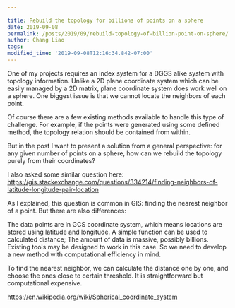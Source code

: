 ```yaml
---
 
title: Rebuild the topology for billions of points on a sphere
date: 2019-09-08
permalink: /posts/2019/09/rebuild-topology-of-billion-point-on-sphere/
author: Chang Liao
tags:
modified_time: '2019-09-08T12:16:34.842-07:00'
---
```


One of my projects requires an index system for a DGGS alike system with topology information.
Unlike a 2D plane coordinate system which can be easily managed by a 2D matrix, plane coordinate system does work well on a sphere. One biggest issue is that we cannot locate the neighbors of each point.

Of course there are a few existing methods available to handle this type of challenge. For example, if the points were generated using some defined method, the topology relation should be contained from within.

But in the post I want to present a solution from a general perspective: for any given number of points on a sphere, how can we rebuild the topology purely from their coordinates?

I also asked some similar question here:
https://gis.stackexchange.com/questions/334214/finding-neighbors-of-latitude-longitude-pair-location

As I explained, this question is common in GIS: finding the nearest neighbor of a point. But there are also differences:

The data points are in GCS coordinate system, which means locations are stored using latitude and longitude. A simple function can be used to calculated distance;
The amount of data is massive, possibly billions.
Existing tools may be designed to work in this case. So we need to develop a new method with computational efficiency in mind.

To find the nearest neighbor, we can calculate the distance one by one, and choose the ones close to certain threshold. It is straightforward but computational expensive.


https://en.wikipedia.org/wiki/Spherical_coordinate_system